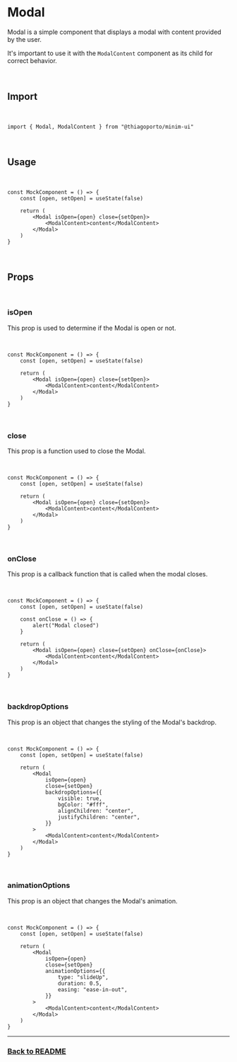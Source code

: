 # Modal

Modal is a simple component that displays a modal with content provided by the user.

It's important to use it with the `ModalContent` component as its child for correct behavior.

<br/>

## Import

<br/>

```tsx
import { Modal, ModalContent } from "@thiagoporto/minim-ui"
```

<br/>

## Usage

<br/>

```tsx
const MockComponent = () => {
	const [open, setOpen] = useState(false)

	return (
		<Modal isOpen={open} close={setOpen}>
			<ModalContent>content</ModalContent>
		</Modal>
	)
}
```

<br/>

## Props

<br/>

### isOpen

This prop is used to determine if the Modal is open or not.

<br/>

```tsx
const MockComponent = () => {
	const [open, setOpen] = useState(false)

	return (
		<Modal isOpen={open} close={setOpen}>
			<ModalContent>content</ModalContent>
		</Modal>
	)
}
```

<br/>

### close

This prop is a function used to close the Modal.

<br/>

```tsx
const MockComponent = () => {
	const [open, setOpen] = useState(false)

	return (
		<Modal isOpen={open} close={setOpen}>
			<ModalContent>content</ModalContent>
		</Modal>
	)
}
```

<br/>

### onClose

This prop is a callback function that is called when the modal closes.

<br/>

```tsx
const MockComponent = () => {
	const [open, setOpen] = useState(false)

	const onClose = () => {
		alert("Modal closed")
	}

	return (
		<Modal isOpen={open} close={setOpen} onClose={onClose}>
			<ModalContent>content</ModalContent>
		</Modal>
	)
}
```

<br/>

### backdropOptions

This prop is an object that changes the styling of the Modal's backdrop.

<br/>

```tsx
const MockComponent = () => {
	const [open, setOpen] = useState(false)

	return (
		<Modal
			isOpen={open}
			close={setOpen}
			backdropOptions={{
				visible: true,
				bgColor: "#fff",
				alignChildren: "center",
				justifyChildren: "center",
			}}
		>
			<ModalContent>content</ModalContent>
		</Modal>
	)
}
```

<br/>

### animationOptions

This prop is an object that changes the Modal's animation.

<br/>

```tsx
const MockComponent = () => {
	const [open, setOpen] = useState(false)

	return (
		<Modal
			isOpen={open}
			close={setOpen}
			animationOptions={{
				type: "slideUp",
				duration: 0.5,
				easing: "ease-in-out",
			}}
		>
			<ModalContent>content</ModalContent>
		</Modal>
	)
}
```

<hr/>

### [Back to README](../README.md)
